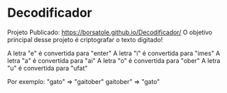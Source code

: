 # Decodificador
 Projeto Publicado: https://borsatole.github.io/Decodificador/
O objetivo principal desse projeto é criptografar o texto digitado!

A letra "e" é convertida para "enter"
A letra "i" é convertida para "imes"
A letra "a" é convertida para "ai"
A letra "o" é convertida para "ober"
A letra "u" é convertida para "ufat"

Por exemplo:
"gato" => "gaitober"
gaitober" => "gato"

